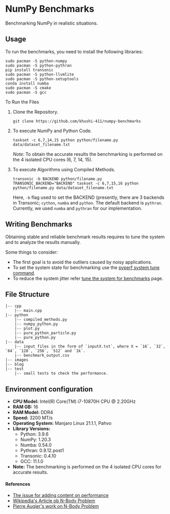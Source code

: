 # NumPy Benchmarks

Benchmarking NumPy in realistic situations.

## Usage

To run the benchmarks, you need to install the following libraries:
```
sudo pacman -S python-numpy
sudo pacman -S python-pythran
pip install transonic
sudo pacman -S python-llvmlite
sudo pacman -S python-setuptools
conda install numba
sudo pacman -S cmake
sudo pacman -S gcc
```

To Run the Files

1. Clone the Repository.
   ```
   git clone https://github.com/khushi-411/numpy-benchmarks
   ```

2. To execute NumPy and Python Code.
   ```
   taskset -c 6,7,14,15 python python/filename.py data/dataset_filename.txt
   ```
   *Note:* To obtain the accurate results the benchmarking is performed on the 4 isolated CPU cores (6, 7, 14, 15).

3. To execute Algorithms using Compiled Methods.
   ```
   transonic -b BACKEND python/filename.py
   TRANSONIC_BACKEND="BACKEND" taskset -c 6,7,15,16 python python/filename.py data/dataset_filename.txt
   ```
   
   Here, `-b` flag used to set the BACKEND (presently, there are 3 backends in Transonic; `cython`, `numba` and `python`. The default backend is `pythran`. Currently, we used `numba` and `pythran` for our implementation.

## Writing Benchmarks

Obtaining stable and reliable benchmark results requires to tune the system and to analyze the results manually.

Some things to consider:
- The first goal is to avoid the outliers caused by noisy applications.
- To set the system state for benchmarking use the [pyperf system tune command](https://pyperf.readthedocs.io/en/latest/cli.html#system-cmd).
- To reduce the system jitter refer [tune the system for benchmarks](https://pyperf.readthedocs.io/en/latest/system.html#system) page.

## File Structure
```
|-- cpp
    |-- main.cpp
|-- python
    |-- compiled_methods.py
    |-- numpy_python.py
    |-- plot.py
    |-- pure_python_particle.py
    |-- pure_python.py
|-- data
    |-- input files in the form of `inputX.txt`, where X = `16`, `32`, `64`, `128`, `256`, `512` and `1k`.
    |-- benchmark_output.csv
|-- images
|-- blog
|-- test
    |-- small tests to check the performance.
```

## Environment configuration

* **CPU Model:** Intel(R) Core(TM) i7-10870H CPU @ 2.20GHz
* **RAM GB:** 16
* **RAM Model:** DDR4
* **Speed:** 3200 MT/s
* **Operating System:** Manjaro Linux 21.1.1, Pahvo
* **Library Versions:**
    * Python: 3.9.6
    * NumPy: 1.20.3
    * Numba: 0.54.0
    * Pythran: 0.9.12.post1
    * Transonic: 0.4.10
    * GCC: 11.1.0
* **Note:** The benchmarking is performed on the $4$ isolated CPU cores for accurate results.

#### References
- [The issue for adding content on performance](https://github.com/numpy/numpy.org/issues/370)
- [Wikipedia's Article ob N-Body Problem](https://en.wikipedia.org/wiki/N-body_problem)
- [Pierre Augier's work on N-Body Problem](https://github.com/paugier/nbabel)

